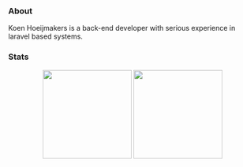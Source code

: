 ### About

Koen Hoeijmakers is a back-end developer with serious experience in laravel based systems.

### Stats

<div align="center">
  <img height="180em" src="https://github-readme-stats.vercel.app/api?username=koenhoeijmakers&count_private=true&show_icons=true&theme=dracula&bg_color=-45deg,282A36,3D3344" />
  <img height="180em" src="https://github-readme-stats.vercel.app/api/top-langs/?username=koenhoeijmakers&theme=dracula&bg_color=-45deg,282A36,3D3344&layout=compact&langs_count=6" />
</div>

<!-- Resources -->
<!-- GitHub Stats: https://github.com/anuraghazra/github-readme-stats -->
